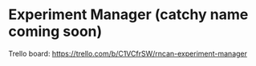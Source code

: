 # Experiment Manager (catchy name coming soon)

Trello board:
https://trello.com/b/C1VCfrSW/rncan-experiment-manager
